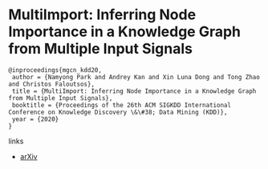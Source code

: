 # MultiImport: Inferring Node Importance in a Knowledge Graph from Multiple Input Signals

```
@inproceedings{mgcn_kdd20,
 author = {Namyong Park and Andrey Kan and Xin Luna Dong and Tong Zhao and Christos Faloutsos},
 title = {MultiImport: Inferring Node Importance in a Knowledge Graph from Multiple Input Signals},
 booktitle = {Proceedings of the 26th ACM SIGKDD International Conference on Knowledge Discovery \&\#38; Data Mining (KDD)},
 year = {2020}
}
```

links
- [arXiv](https://arxiv.org/abs/2006.12001)
